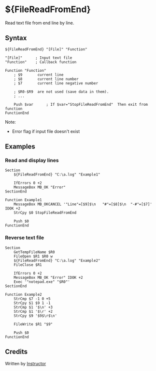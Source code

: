 # ${FileReadFromEnd}

Read text file from end line by line.

## Syntax

    ${FileReadFromEnd} "[File]" "Function"

    "[File]"      ; Input text file
    "Function"    ; Callback function

    Function "Function"
        ; $9       current line
        ; $8       current line number
        ; $7       current line negative number

        ; $R0-$R9  are not used (save data in them).
        ; ...

        Push $var      ; If $var="StopFileReadFromEnd"  Then exit from function
    FunctionEnd

Note:

- Error flag if input file doesn't exist

## Examples

### Read and display lines

    Section
        ${FileReadFromEnd} "C:\a.log" "Example1"

        IfErrors 0 +2
        MessageBox MB_OK "Error"
    SectionEnd

    Function Example1
        MessageBox MB_OKCANCEL '"Line"=[$9]$\n   "#"=[$8]$\n  "-#"=[$7]' IDOK +2
        StrCpy $0 StopFileReadFromEnd

        Push $0
    FunctionEnd

### Reverse text file

    Section
        GetTempFileName $R0
        FileOpen $R1 $R0 w
        ${FileReadFromEnd} "C:\a.log" "Example2"
        FileClose $R1

        IfErrors 0 +2
        MessageBox MB_OK "Error" IDOK +2
        Exec '"notepad.exe" "$R0"'
    SectionEnd

    Function Example2
        StrCmp $7 -1 0 +5
        StrCpy $1 $9 1 -1
        StrCmp $1 '$\n' +3
        StrCmp $1 '$\r' +2
        StrCpy $9 '$9$\r$\n'

        FileWrite $R1 "$9"

        Push $0
    FunctionEnd

## Credits

Written by [Instructor][1]

[1]: http://nsis.sourceforge.net/User:Instructor
